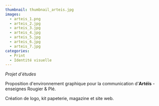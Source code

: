 ```yaml
---
thumbnail: thumbnail_arteis.jpg
images:
  - arteis_1.png
  - arteis_2.jpg
  - arteis_3.jpg
  - arteis_4.jpg
  - arteis_5.jpg
  - arteis_6.jpg
  - arteis_7.jpg
categories:
  - Print
  - Identité visuelle
---
```


*Projet d'études*

Proposition d'environnement graphique pour la communication d'**Artéïs** - enseignes Rougier & Plé.

Création de logo, kit papeterie, magazine et site web.
